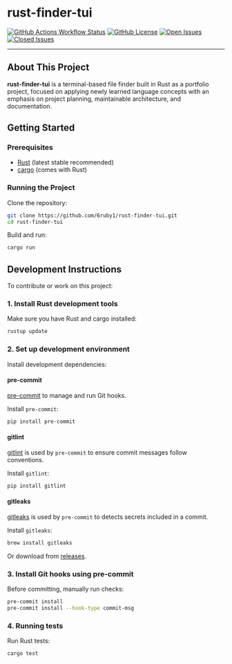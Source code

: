 # rust-finder-tui

[![GitHub Actions Workflow Status](https://custom-icon-badges.demolab.com/github/actions/workflow/status/6ruby1/rust-finder-tui/build.yml?style=for-the-badge&logo=play&logoSize=auto&labelColor=%23323449&color=%23a48cf2)](https://github.com/6ruby1/rust-finder-tui/actions/workflows/build.yml)
[![GitHub License](https://custom-icon-badges.demolab.com/github/license/6ruby1/rust-finder-tui?style=for-the-badge&logo=law&logoSize=auto&labelColor=%23323449&color=%23f1fc79)](./LICENSE)
[![Open Issues](https://custom-icon-badges.demolab.com/github/issues-raw/6ruby1/rust-finder-tui?style=for-the-badge&logo=issue-opened&logoColor=%233fb950&labelColor=%23323449&color=%23f7c67f)](https://github.com/6ruby1/rust-finder-tui/issues)
[![Closed Issues](https://custom-icon-badges.demolab.com/github/issues-closed-raw/6ruby1/rust-finder-tui?style=for-the-badge&logo=issue-closed&logoColor=%23ab7df8&labelColor=%23323449&color=%237081d0)](https://github.com/6ruby1/rust-finder-tui/issues?q=is%3Aissue%20state%3Aclosed)

---

## About This Project

**rust-finder-tui** is a terminal-based file finder built in Rust as a portfolio project, focused on applying newly learned language concepts with an emphasis on project planning, maintainable architecture, and documentation.

## Getting Started

### Prerequisites

- [Rust](https://www.rust-lang.org/tools/install) (latest stable recommended)
- [cargo](https://doc.rust-lang.org/cargo/getting-started/installation.html) (comes with Rust)

### Running the Project

Clone the repository:

```sh
git clone https://github.com/6ruby1/rust-finder-tui.git
cd rust-finder-tui
```

Build and run:

```sh
cargo run
```

## Development Instructions

To contribute or work on this project:

### 1. Install Rust development tools

Make sure you have Rust and cargo installed:

```sh
rustup update
```

### 2. Set up development environment

Install development dependencies:

#### pre-commit

[pre-commit](https://pre-commit.com/) to manage and run Git hooks.

Install `pre-commit`:

```sh
pip install pre-commit
```

#### gitlint

[gitlint](https://jorisroovers.com/gitlint/) is used by `pre-commit` to ensure commit messages follow conventions.

Install `gitlint`:

```sh
pip install gitlint
```

#### gitleaks

[gitleaks](https://github.com/gitleaks/gitleaks) is used by `pre-commit` to detects secrets included in a commit.

Install `gitleaks`:

```sh
brew install gitleaks
```

Or download from [releases](https://github.com/gitleaks/gitleaks/releases).

### 3. Install Git hooks using pre-commit

Before committing, manually run checks:

```sh
pre-commit install
pre-commit install --hook-type commit-msg
```

### 4. Running tests

Run Rust tests:

```sh
cargo test
```
